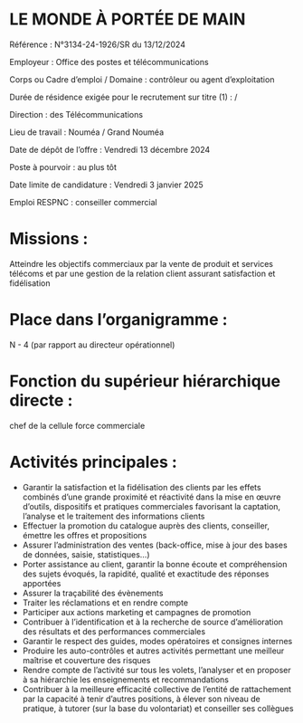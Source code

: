 # LE MONDE À PORTÉE DE MAIN

Référence : N°3134-24-1926/SR du 13/12/2024

Employeur : Office des postes et télécommunications

Corps ou Cadre d’emploi / Domaine : contrôleur ou agent d’exploitation

Durée de résidence exigée pour le recrutement sur titre (1) : /

Direction : des Télécommunications

Lieu de travail : Nouméa / Grand Nouméa

Date de dépôt de l’offre : Vendredi 13 décembre 2024

Poste à pourvoir : au plus tôt

Date limite de candidature : Vendredi 3 janvier 2025

Emploi RESPNC : conseiller commercial

# Missions :

Atteindre les objectifs commerciaux par la vente de produit et services télécoms et par une gestion de la relation client assurant satisfaction et fidélisation

# Place dans l’organigramme :

N - 4 (par rapport au directeur opérationnel)

# Fonction du supérieur hiérarchique directe :

chef de la cellule force commerciale

# Activités principales :

- Garantir la satisfaction et la fidélisation des clients par les effets combinés d’une grande proximité et réactivité dans la mise en œuvre d’outils, dispositifs et pratiques commerciales favorisant la captation, l’analyse et le traitement des informations clients
- Effectuer la promotion du catalogue auprès des clients, conseiller, émettre les offres et propositions
- Assurer l’administration des ventes (back-office, mise à jour des bases de données, saisie, statistiques…)
- Porter assistance au client, garantir la bonne écoute et compréhension des sujets évoqués, la rapidité, qualité et exactitude des réponses apportées
- Assurer la traçabilité des évènements
- Traiter les réclamations et en rendre compte
- Participer aux actions marketing et campagnes de promotion
- Contribuer à l’identification et à la recherche de source d’amélioration des résultats et des performances commerciales
- Garantir le respect des guides, modes opératoires et consignes internes
- Produire les auto-contrôles et autres activités permettant une meilleur maîtrise et couverture des risques
- Rendre compte de l’activité sur tous les volets, l’analyser et en proposer à sa hiérarchie les enseignements et recommandations
- Contribuer à la meilleure efficacité collective de l’entité de rattachement par la capacité à tenir d’autres positions, à élever son niveau de pratique, à tutorer (sur la base du volontariat) et conseiller ses collègues